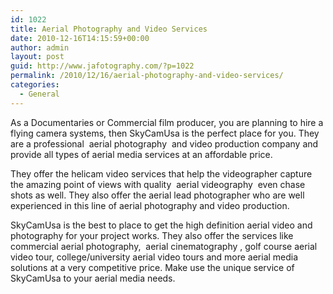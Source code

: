 ```yaml
---
id: 1022
title: Aerial Photography and Video Services
date: 2010-12-16T14:15:59+00:00
author: admin
layout: post
guid: http://www.jafotography.com/?p=1022
permalink: /2010/12/16/aerial-photography-and-video-services/
categories:
  - General
---
```

As a Documentaries or Commercial film producer, you are planning to hire a flying camera systems, then SkyCamUsa is the perfect place for you. They are a professional &nbsp;aerial photography&nbsp; and video production company and provide all types of aerial media services at an affordable price.

They offer the helicam video services that help the videographer capture the amazing point of views with quality &nbsp;aerial videography&nbsp; even chase shots as well. They also offer the aerial lead photographer who are well experienced in this line of aerial photography and video production.

SkyCamUsa is the best to place to get the high definition aerial video and photography for your project works. They also offer the services like commercial aerial photography, &nbsp;aerial cinematography&nbsp;, golf course aerial video tour, college/university aerial video tours and more aerial media solutions at a very competitive price. Make use the unique service of SkyCamUsa to your aerial media needs.